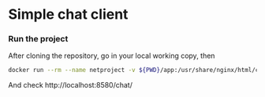 # Simple chat client

### Run the project
After cloning the repository, go in your local working copy, then
```sh
docker run --rm --name netproject -v ${PWD}/app:/usr/share/nginx/html/chat:ro -p 8580:80 nginx
```
And check http://localhost:8580/chat/
